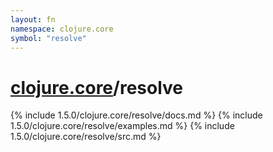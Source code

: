 ```yaml
---
layout: fn
namespace: clojure.core
symbol: "resolve"
---
```


# [clojure.core](../)/resolve

{% include 1.5.0/clojure.core/resolve/docs.md %}
{% include 1.5.0/clojure.core/resolve/examples.md %}
{% include 1.5.0/clojure.core/resolve/src.md %}

